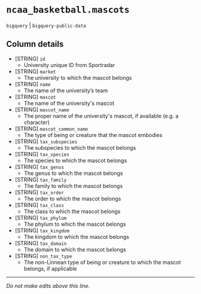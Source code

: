 # `ncaa_basketball.mascots`
`bigquery` | `bigquery-public-data`

## Column details
* [STRING]    `id`
  - University unique ID from Sportradar
* [STRING]    `market`
  - The university to which the mascot belongs
* [STRING]    `name`
  - The name of the university’s team
* [STRING]    `mascot`
  - The name of the university's mascot
* [STRING]    `mascot_name`
  - The proper name of the university's mascot, if available (e.g. a character)
* [STRING]    `mascot_common_name`
  - The type of being or creature that the mascot embodies
* [STRING]    `tax_subspecies`
  - The subspecies to which the mascot belongs
* [STRING]    `tax_species`
  - The species to which the mascot belongs
* [STRING]    `tax_genus`
  - The genus to which the mascot belongs
* [STRING]    `tax_family`
  - The family to which the mascot belongs
* [STRING]    `tax_order`
  - The order to which the mascot belongs
* [STRING]    `tax_class`
  - The class to which the mascot belongs
* [STRING]    `tax_phylum`
  - The phylum to which the mascot belongs
* [STRING]    `tax_kingdom`
  - The kingdom to which the mascot belongs
* [STRING]    `tax_domain`
  - The domain to which the mascot belongs
* [STRING]    `non_tax_type`
  - The non-Linnean type of being or creature to which the mascot belongs, if applicable

-------------------------------------------------------------------------------
*Do not make edits above this line.*
